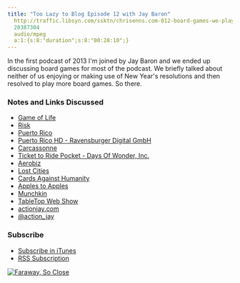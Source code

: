 ```yaml
---
title: "Too Lazy to Blog Episode 12 with Jay Baron"
  http://traffic.libsyn.com/ssktn/chrisenns.com-012-board-games-we-play.mp3
  20387304
  audio/mpeg
  a:1:{s:8:"duration";s:8:"00:28:10";}
---
```

<p>In the first podcast of 2013 I'm joined by Jay Baron and we ended up discussing board games for most of the podcast. We briefly talked about neither of us enjoying or making use of New Year's resolutions and then resolved to play more board games. So there.</p>
<h3>Notes and Links Discussed</h3>
<ul>
<li><a href="http://en.wikipedia.org/wiki/Conway's_Game_of_Life">Game of Life</a></li>
<li><a href="http://en.wikipedia.org/wiki/Risk_(game)">Risk</a></li>
<li><a href="http://boardgamegeek.com/boardgame/3076/puerto-rico">Puerto Rico</a></li>
<li><a href="http://target.georiot.com/Proxy.ashx?grid=9646&id=6PFrOqNV4B8&offerid=162397&type=3&subid=0&tmpid=3664&RD_PARM1=https%253A%252F%252Fitunes.apple.com%252Fca%252Fapp%252Fpuerto-rico-hd%252Fid438437326%253Fmt%253D8%2526uo%253D4%2526partnerId%253D30" target="itunes_store">Puerto Rico HD - Ravensburger Digital GmbH</a></li>
<li><a href="http://target.georiot.com/Proxy.ashx?grid=9646&id=6PFrOqNV4B8&offerid=162397&type=3&subid=0&tmpid=3664&RD_PARM1=https%253A%252F%252Fitunes.apple.com%252Fca%252Fapp%252Fcarcassonne%252Fid375295479%253Fmt%253D8%2526uo%253D4%2526partnerId%253D30" target="itunes_store">Carcassonne</a></li>
<li><a href="http://target.georiot.com/Proxy.ashx?grid=9646&id=6PFrOqNV4B8&offerid=162397&type=3&subid=0&tmpid=3664&RD_PARM1=https%253A%252F%252Fitunes.apple.com%252Fca%252Fapp%252Fticket-to-ride-pocket%252Fid471857988%253Fmt%253D8%2526uo%253D4%2526partnerId%253D30" target="itunes_store">Ticket to Ride Pocket - Days Of Wonder, Inc.</a></li>
<li><a href="http://en.wikipedia.org/wiki/Aerobiz">Aerobiz</a></li>
<li><a href="http://target.georiot.com/Proxy.ashx?grid=9646&id=6PFrOqNV4B8&offerid=162397&type=3&subid=0&tmpid=3664&RD_PARM1=https%253A%252F%252Fitunes.apple.com%252Fca%252Fapp%252Flost-cities%252Fid465062454%253Fmt%253D8%2526uo%253D4%2526partnerId%253D30" target="itunes_store">Lost Cities</a></li>
<li><a href="http://cardsagainsthumanity.com">Cards Against Humanity</a></li>
<li><a href="http://boardgamegeek.com/boardgame/74/apples-to-apples">Apples to Apples</a></li>
<li><a href="http://www.worldofmunchkin.com/game/">Munchkin</a></li>
<li><a href="http://tabletop.geekandsundry.com">TableTop Web Show</a></li>
<li><a href="http://actionjay.com">actionjay.com</a></li>
<li><a href="http://twitter.com/action_jay">@action_jay</a></li>
</ul>
<h3 id="subscribe">Subscribe</h3>
<ul>
<li><a href="http://phobos.apple.com/WebObjects/MZStore.woa/wa/viewPodcast?id=563304315">Subscribe in iTunes</a></li>
<li><a href="https://chrisenns.com/feed/podcast/">RSS Subscription</a></li>
</ul>
<p><a href="http://target.georiot.com/Proxy.ashx?grid=9646&id=6PFrOqNV4B8&offerid=162397&type=3&subid=0&tmpid=3664&RD_PARM1=https%253A%252F%252Fitunes.apple.com%252Fca%252Fpodcast%252Ffaraway-so-close%252Fid563304315%253Fmt%253D2%2526uo%253D4%2526partnerId%253D30" target="itunes_store"><img src="http://r.mzstatic.com/images/web/linkmaker/badge_itunes-lrg.gif" alt="Faraway, So Close" style="border: 0;"/></a></p>
